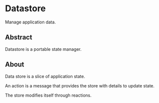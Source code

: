 # Datastore

Manage application data.

## Abstract

Datastore is a portable state manager.

## About

Data store is a slice of application state.

An action is a message that provides the store with details to update state.

The store modifies itself through reactions.
